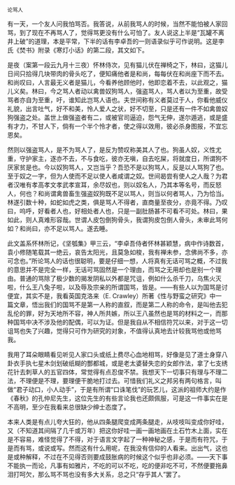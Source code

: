     论骂人 

   有一天，一个友人问我怕骂否。我答说，从前我骂人的时候，当然不能怕被人家回骂，到了现在不再骂人了，觉得骂更没有什么可怕了。友人说这上半是“瓦罐不离井上破”的道理，本是平常，下半的话有李卓吾的一则语录似乎可作说明。这是李氏《焚书》附录《寒灯小话》的第二段，其文如下。

   是夜（案第一段云九月十三夜）怀林侍次，见有猫儿伏在禅椅之下，林曰，这猫儿日间只拾得几块带肉的骨头吃了，便知痛他者是和尚，每每伏在和尚座下而不去。和尚叹曰，人言最无义者是猫儿，今看养他顾他时，他即恋着不去，以此观之，猫儿义矣。林曰，今之骂人者动以禽兽奴狗骂人，强盗骂人，骂人者以为至重，故受骂者亦自为至重，吁，谁知此岂骂人语也。夫世间称有义者莫过于人，你看他威仪礼貌，出言吐气，好不和美，怜人爱人之状，好不切至，只是还有一件不如禽兽奴狗强盗之处。盖世上做强盗者有二，或被官司逼迫，怨气无伸，遂尔遁逃，或是盛有才力，不甘人下，倘有一个半个怜才者，使之得以效用，彼必杀身图报，不宜忘恩矣。

   然则以强盗骂人，是不为骂人了，是反为赞叹称美其人了也。狗虽人奴，义性尤重，守护家主，逐亦不去，不与食吃，彼亦无嗔，自去吃屎，将就度日，所谓狗不厌家贫是也。今以奴狗骂人，又岂当乎？吾恐不是以狗骂人，反是以人骂狗了也。至于奴之一字，但为人使而不足以使人者咸谓之奴。世间曷尝有使人之人哉？为君者汉唯有孝高孝文孝武孝宣耳，余尽奴也，则以奴名人，乃其本等名号，而反怒人，何也？和尚谓禽兽畜生强盗奴狗既不足以骂人，则当以何者骂人，乃为恰当。林遂引数十种，如蛇如虎之类，俱是骂人不得者，直商量至夜分，亦竟不得。乃叹曰，呜呼，好看者人也，好相处者人也，只是一副肚肠甚不可看不可处。林曰，果如此，则人真难形容哉。世谓人皮包倒狗骨头，我谓狗皮包倒人骨头，未审此骂何如？和尚曰，亦不足以骂人。遂去睡。

   此文盖系怀林所记，《坚瓠集》甲三云，“李卓吾侍者怀林甚颖慧，病中作诗数首，袁小修随笔载其一绝云，哀告太阳光，且莫急如梭，我有禅未参，念佛尚不多，亦可念也。”所论骂人的话也很聪明，要是仔细一想，人将真有无话可骂之概，不过我的意思并不是完全一样，无话可骂固然是一个理由，而骂之无用却也是别一个理由。普通的骂除了极少数的揭发阴私以外都是咒诅，例如什么杀千刀，乌焦火灭啦，什么王八兔子啦，以及辱及宗亲的所谓国骂，皆是。——有些人以为国骂是讨便宜，其实不是，我看英国克洛来（E. Crawley）所著《性与野蛮之研究》中一篇文章，悟出我们的国骂不是第一人称的直叙，而是第二人称的命令，是叫他去犯乱伦的罪，好为天地所不容，神人所共嫉，所以王八虽然也是骂的材料之一，而那种国骂中决不涉及他的配偶，可以为证。但是我自从不相信符咒以来，对于这一切诅骂也失了兴趣，觉得只可作为研究的对象，不值得认真地去计较我骂他或他骂我。

   我用了耳朵眼睛看见听见人家口头或纸上费尽心血地相骂，好像是见了道士身穿八卦衣手执七星木剑划破纸糊的酆都城，或是老太婆替失恋的女郎作法，拿了七支绣花针去刺草人的五官四体，常觉得有点忍俊不禁。我想天下一切事只有理与不理二法，不理便是不理，要理便干脆地打过去。可惜我们礼义之邦另有两句格言，叫做“君子动口，小人动手”，于是有所谓“口诛笔伐”的玩艺儿，这派的祖师大约是作《春秋》的孔仲尼先生，这位先生的有些言论我也还颇佩服，可是这一件事实在是不高明，至少在我看来总很缺少绅士态度了。

   本来人类是有点儿夸大狂的，他从四条腿爬变成两条腿走，从吱吱叫变成你好哇，又（不知道其间隔了几千或万年）把这你好哇一画一画地画在土石竹木上面，实在是不容易，难怪觉得了不得，对于语言文字起了一种神秘之感，于是而有符咒，于是而有骂，或说或写。然而这有什么用呢，在我没有信仰的人看来。出出气，这也是或种解释，不过在不见得否则要成鼓胀病的时候这个似乎也非必须。——天下事不能执一而论，凡事有如雅片，不吃的可以不吃，吃的便非吃不可，不然便要拖鼻泪打呵欠，那么骂不骂也没有多大关系，总之只“存乎其人”罢了。

